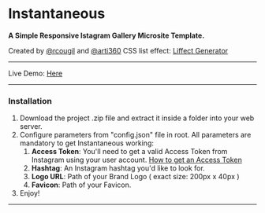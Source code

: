 Instantaneous
=============

**A Simple Responsive Istagram Gallery Microsite Template.**

Created by [@rcougil](http://twitter.com/rcougil) and [@arti360](http://twitter.com/arti360)
CSS list effect: [Liffect Generator](http://http://ademilter.com/lab/liffect/) 

---

Live Demo: [Here](http://instapucha.appselogia.com)

---

### Installation ###

1. Download the project .zip file and extract it inside a folder into your web server.
2. Configure parameters from "config.json" file in root. All parameters are mandatory to get Instantaneous working:
    1. __Access Token__: You'll need to get a valid Access Token from Instagram using your user account. [How to get an Access Token](http://instagram.com/developer/authentication/)
    2. __Hashtag__: An Instagram hashtag you'd like to look for.
    3. __Logo URL__: Path of your Brand Logo ( exact size: 200px x 40px )
    4. __Favicon__: Path of your Favicon.
3. Enjoy!

---

